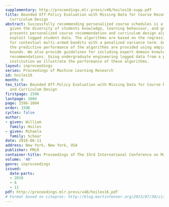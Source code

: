 ```yaml
---
supplementary: http://proceedings.mlr.press/v48/hoiles16-supp.pdf
title: Bounded Off-Policy Evaluation with Missing Data for Course Recommendation and
  Curriculum Design
abstract: Successfully recommending personalized course schedules is a difficult problem
  given the diversity of students knowledge, learning behaviour, and goals. This paper
  presents personalized course recommendation and curriculum design algorithms that
  exploit logged student data. The algorithms are based on the regression estimator
  for contextual multi-armed bandits with a penalized variance term. Guarantees on
  the predictive performance of the algorithms are provided using empirical Bernstein
  bounds. We also provide guidelines for including expert domain knowledge into the
  recommendations. Using undergraduate engineering logged data from a post-secondary
  institution we illustrate the performance of these algorithms.
layout: inproceedings
series: Proceedings of Machine Learning Research
id: hoiles16
month: 0
tex_title: Bounded Off-Policy Evaluation with Missing Data for Course Recommendation
  and Curriculum Design
firstpage: 1596
lastpage: 1604
page: 1596-1604
order: 1596
cycles: false
author:
- given: William
  family: Hoiles
- given: Mihaela
  family: Schaar
date: 2016-06-11
address: New York, New York, USA
publisher: PMLR
container-title: Proceedings of The 33rd International Conference on Machine Learning
volume: '48'
genre: inproceedings
issued:
  date-parts:
  - 2016
  - 6
  - 11
pdf: http://proceedings.mlr.press/v48/hoiles16.pdf
# Format based on citeproc: http://blog.martinfenner.org/2013/07/30/citeproc-yaml-for-bibliographies/
---
```

